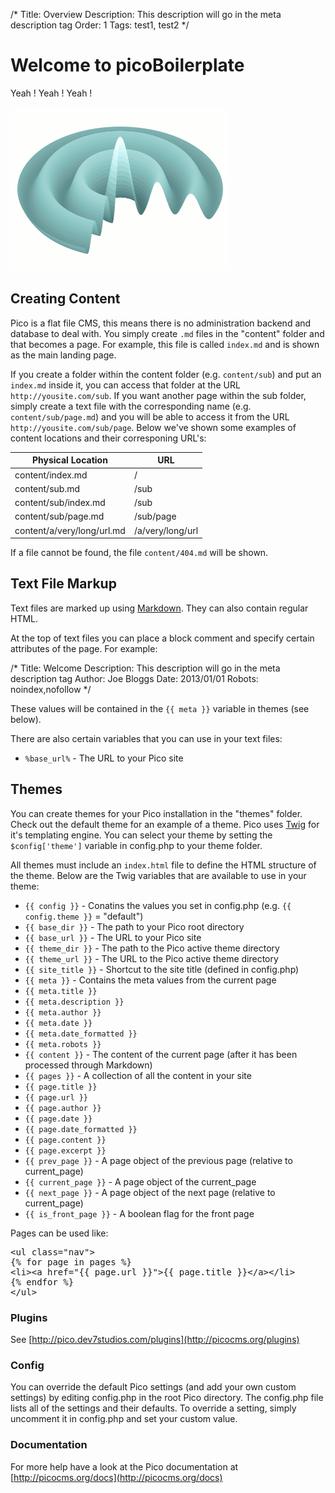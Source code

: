/*
Title: Overview
Description: This description will go in the meta description tag
Order: 1
Tags: test1, test2
*/

Welcome to picoBoilerplate
==========================

Yeah ! Yeah ! Yeah !

![Alt text](content/images/bessel.gif)

Creating Content
----------------

Pico is a flat file CMS, this means there is no administration backend and database to deal with. You simply create `.md` files in the "content"
folder and that becomes a page. For example, this file is called `index.md` and is shown as the main landing page. 

If you create a folder within the content folder (e.g. `content/sub`) and put an `index.md` inside it, you can access that folder at the URL 
`http://yousite.com/sub`. If you want another page within the sub folder, simply create a text file with the corresponding name (e.g. `content/sub/page.md`)
and you will be able to access it from the URL `http://yousite.com/sub/page`. Below we've shown some examples of content locations and their corresponing URL's:

| Physical Location          | URL              |
|----------------------------|------------------|
| content/index.md           | /                |
| content/sub.md             | /sub             |
| content/sub/index.md       | /sub             |
| content/sub/page.md        | /sub/page        |
| content/a/very/long/url.md | /a/very/long/url |

If a file cannot be found, the file `content/404.md` will be shown.

Text File Markup
----------------

Text files are marked up using [Markdown](http://daringfireball.net/projects/markdown/syntax). They can also contain regular HTML.

At the top of text files you can place a block comment and specify certain attributes of the page. For example:

/*
Title: Welcome
Description: This description will go in the meta description tag
Author: Joe Bloggs
Date: 2013/01/01
Robots: noindex,nofollow
*/

These values will be contained in the `{{ meta }}` variable in themes (see below).

There are also certain variables that you can use in your text files:

* <code>&#37;base_url&#37;</code> - The URL to your Pico site

Themes
------

You can create themes for your Pico installation in the "themes" folder. Check out the default theme for an example of a theme. Pico uses
[Twig](http://twig.sensiolabs.org/documentation) for it's templating engine. You can select your theme by setting the `$config['theme']` variable
in config.php to your theme folder.

All themes must include an `index.html` file to define the HTML structure of the theme. Below are the Twig variables that are available to use in your theme:

* `{{ config }}` - Conatins the values you set in config.php (e.g. `{{ config.theme }}` = "default")
* `{{ base_dir }}` - The path to your Pico root directory
* `{{ base_url }}` - The URL to your Pico site
* `{{ theme_dir }}` - The path to the Pico active theme directory
* `{{ theme_url }}` - The URL to the Pico active theme directory
* `{{ site_title }}` - Shortcut to the site title (defined in config.php)
* `{{ meta }}` - Contains the meta values from the current page
* `{{ meta.title }}`
* `{{ meta.description }}`
* `{{ meta.author }}`
* `{{ meta.date }}`
* `{{ meta.date_formatted }}`
* `{{ meta.robots }}`
* `{{ content }}` - The content of the current page (after it has been processed through Markdown)
* `{{ pages }}` - A collection of all the content in your site
* `{{ page.title }}`
* `{{ page.url }}`
* `{{ page.author }}`
* `{{ page.date }}`
* `{{ page.date_formatted }}`
* `{{ page.content }}`
* `{{ page.excerpt }}`
* `{{ prev_page }}` - A page object of the previous page (relative to current_page)
* `{{ current_page }}` - A page object of the current_page
* `{{ next_page }}` - A page object of the next page (relative to current_page)
* `{{ is_front_page }}` - A boolean flag for the front page

Pages can be used like:

<pre>&lt;ul class=&quot;nav&quot;&gt;
{% for page in pages %}
&lt;li&gt;&lt;a href=&quot;{{ page.url }}&quot;&gt;{{ page.title }}&lt;/a&gt;&lt;/li&gt;
{% endfor %}
&lt;/ul&gt;</pre>

### Plugins

See [http://pico.dev7studios.com/plugins](http://picocms.org/plugins)

### Config

You can override the default Pico settings (and add your own custom settings) by editing config.php in the root Pico directory. The config.php file
lists all of the settings and their defaults. To override a setting, simply uncomment it in config.php and set your custom value.

### Documentation

For more help have a look at the Pico documentation at [http://picocms.org/docs](http://picocms.org/docs)
